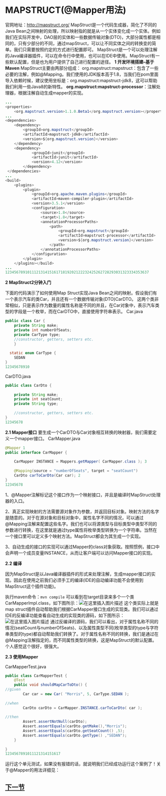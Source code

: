 # MAPSTRUCT(@Mapper用法)

官网地址：http://mapstruct.org/
MapStruct是一个代码生成器，简化了不同的Java Bean之间映射的处理，所以映射指的就是从一个实体变化成一个实体。例如我们在实际开发中，DAO层的实体和一些数据传输对象(DTO)，大部分属性都是相同的，只有少部分的不同，通过mapStruct，可以让不同实体之间的转换变的简单。我们只需要按照约定的方式进行配置即可。
MapStruct是一个可以处理注解的Java编译器插件，可以在命令行中使用，也可以在IDE中使用。MapStruct有一些默认配置，但是也为用户提供了自己进行配置的途径。
**1 开发环境搭建–基于Maven**
MapStruct主要由两部分组成：
org.mapstruct:mapstruct：包含了一些必要的注解，例如@Mapping。我们使用的JDK版本高于1.8，当我们在pom里面导入依赖时候，建议使用坐标是：org.mapstruct:mapstruct-jdk8，这可以帮助我们利用一些Java8的新特性。
**org.mapstruct:mapstruct-processor**：注解处理器，根据注解自动生成mapper的实现。

```java
...
<properties>
    <org.mapstruct.version>1.1.0.Beta1</org.mapstruct.version></properties>
...
<dependencies>
    <dependency>
        <groupId>org.mapstruct</groupId>
        <artifactId>mapstruct-jdk8</artifactId>
        <version>${org.mapstruct.version}</version>
    </dependency>
    <dependency>
            <groupId>junit</groupId>
            <artifactId>junit</artifactId>
            <version>4.12</version>
        </dependency>
 </dependencies>
...
<build>
    <plugins>
        <plugin>
            <groupId>org.apache.maven.plugins</groupId>
            <artifactId>maven-compiler-plugin</artifactId>
            <version>3.5.1</version>
            <configuration>
                <source>1.8</source>
                <target>1.8</target>
                <annotationProcessorPaths>
                    <path>
                        <groupId>org.mapstruct</groupId>
                        <artifactId>mapstruct-processor</artifactId>
                        <version>${org.mapstruct.version}</version>
                    </path>
                </annotationProcessorPaths>
            </configuration>
        </plugin>
    </plugins></build>
...
12345678910111213141516171819202122232425262728293031323334353637
```

**2 MapStruct2分钟入门**

下面的代码演示了如何使用Map Struct实现Java Bean之间的映射。假设我们有一个表示汽车的类Car，并且还有一个数据传输对象(DTO)CarDTO。
这两个类非常相似，只是表示作为数量的属性名称是不同的并且，在Car对象中，表示汽车类型的字段是一个枚举，而在CarDTO中，直接使用字符串表示。
Car.java

```java
public class Car {
    private String make;
    private int numberOfSeats;
    private CarType type;
    //constructor, getters, setters etc.
    }
    
  static enum CarType {
    SEDAN
}
12345678910
```

CarDTO.java

```java
public class CarDto {
 
    private String make;
    private int seatCount;
    private String type;
 
    //constructor, getters, setters etc.
}
12345678
```

**2.1 Mapper接口**
要生成一个CarDTO与Car对象相互转换的映射器，我们需要定义一个mapper接口。
CarMapper.java

```java
@Mapper 1
public interface CarMapper {
 
    CarMapper INSTANCE = Mappers.getMapper( CarMapper.class ); 3
 
    @Mapping(source = "numberOfSeats", target = "seatCount")
    CarDto carToCarDto(Car car); 2
}
12345678
```

1、@Mapper注解标记这个接口作为一个映射接口，并且是编译时MapStruct处理器的入口。

2、真正实现映射的方法需要源对象作为参数，并返回目标对象。映射方法的名字是随意的。对于在源对象和目标对象中，属性名字不同的情况，可以通过@Mapping注解来配置这些名字。我们也可以将源类型与目标类型中类型不同的参数进行转换，在这里就是通过type属性将枚举类型转换为一个字符串。当然在一个接口里可以定义多个映射方法。MapStruct都会为其生成一个实现。

3、自动生成的接口的实现可以通过Mapper的class对象获取。按照惯例，接口中会声明一个成员变量INSTANCE，从而让客户端可以访问Mapper接口的实现。

**2.2 编译**

因为MapStruct是以Java编译器插件的形式来处理注解，生成mapper接口的实现。因此在使用之前我们必须手工的编译(IDE的自动编译功能不会使用到MapStruct这个插件功能)。

执行maven命令：`mvn compile`
可以看到在target目录来多个一个类CarMapperImpl.class，如下图所示：![在这里插入图片描述](https://img-blog.csdnimg.cn/20191203174506749.png?x-oss-process=image/watermark,type_ZmFuZ3poZW5naGVpdGk,shadow_10,text_aHR0cHM6Ly9ibG9nLmNzZG4ubmV0L3FxXzQzNDU5MTg0,size_16,color_FFFFFF,t_70)
这个类实际上就是map struct插件自动帮助我们根据CarMapper接口生成的实现类。我们可以通过IDE的反编译功能查看自动生成的实现类的源码，如下图所示：
![在这里插入图片描述](https://img-blog.csdnimg.cn/20191203174533313.png?x-oss-process=image/watermark,type_ZmFuZ3poZW5naGVpdGk,shadow_10,text_aHR0cHM6Ly9ibG9nLmNzZG4ubmV0L3FxXzQzNDU5MTg0,size_16,color_FFFFFF,t_70)
通过反编译的源码，我们可以看出，对于属性名称不同的情况(seatCount与numberOfSeats)、以及属性类型不同(枚举类型的type与字符串类型的type)都自动帮助我们转换了。对于属性名称不同的转换，我们是通过在@Mapping注解指定的，而不同属性类型的转换，这是MapStruct的默认配置。个人感觉这个很好，很强大。

**2.3 使用Mapper**

CarMapperTest.java

```java
public class CarMapperTest {
    @Test
    public void shouldMapCarToDto() {
//given
        Car car = new Car( "Morris", 5, CarType.SEDAN );
 
//when
        CarDto carDto = CarMapper.INSTANCE.carToCarDto( car );
 
//then
        Assert.assertNotNull(carDto);
        Assert.assertEquals(carDto.getMake(),"Morris");
        Assert.assertEquals(carDto.getSeatCount() ,5);
        Assert.assertEquals(carDto.getType() ,"SEDAN");
    }
 
}
1234567891011121314151617
```

运行这个单元测试，如果没有报错的话，就说明我们已经成功运行这个案例了！关于@Mapper的用法详细见：

## [下一节](https://blog.csdn.net/qq_43459184/article/details/103372901)